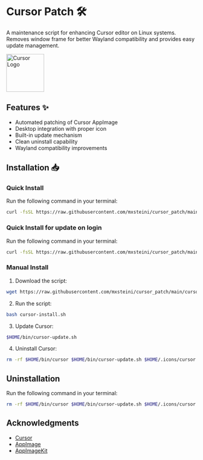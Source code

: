 # Cursor Patch 🛠️

A maintenance script for enhancing Cursor editor on Linux systems. Removes window frame for better Wayland compatibility and provides easy update management.

<img src="./cursor.png" alt="Cursor Logo" width="100px">

## Features ✨
- Automated patching of Cursor AppImage
- Desktop integration with proper icon
- Built-in update mechanism
- Clean uninstall capability
- Wayland compatibility improvements

## Installation 📥

### Quick Install

Run the following command in your terminal:

```bash
curl -fsSL https://raw.githubusercontent.com/mxsteini/cursor_patch/main/cursor-install.sh | bash
```

### Quick Install for update on login

Run the following command in your terminal:

```bash
curl -fsSL https://raw.githubusercontent.com/mxsteini/cursor_patch/main/cursor-systemd.sh | bash
```


### Manual Install

1. Download the script:

```bash
wget https://raw.githubusercontent.com/mxsteini/cursor_patch/main/cursor-install.sh
```

2. Run the script:

```bash
bash cursor-install.sh
```

3. Update Cursor:

```bash
$HOME/bin/cursor-update.sh
```

4. Uninstall Cursor:

```bash
rm -rf $HOME/bin/cursor $HOME/bin/cursor-update.sh $HOME/.icons/cursor.png $HOME/.local/share/applications/cursor.desktop
```

## Uninstallation

Run the following command in your terminal:

```bash
rm -rf $HOME/bin/cursor $HOME/bin/cursor-update.sh $HOME/.icons/cursor.png $HOME/.local/share/applications/cursor.desktop
```

## Acknowledgments

- [Cursor](https://www.cursor.com/)
- [AppImage](https://appimage.org/)
- [AppImageKit](https://github.com/AppImage/AppImageKit)

